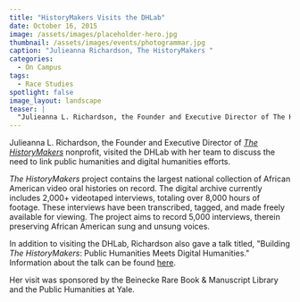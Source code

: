 ```yaml
---
title: "HistoryMakers Visits the DHLab"
date: October 16, 2015
image: /assets/images/placeholder-hero.jpg
thumbnail: /assets/images/events/photogrammar.jpg
caption: "Julieanna Richardson, The HistoryMakers "
categories: 
  - On Campus
tags:
  - Race Studies
spotlight: false 
image_layout: landscape
teaser: |
  "Julieanna L. Richardson, the Founder and Executive Director of The HistoryMakers nonprofit, visited the DHLab with her team to discuss the need to link public humanities and digital humanities..."
---
```


Julieanna L. Richardson, the Founder and Executive Director of [*The HistoryMakers*](http://www.thehistorymakers.com/) nonprofit, visited the DHLab with her team to discuss the need to link public humanities and digital humanities efforts.

*The HistoryMakers* project contains the largest national collection of African American video oral histories on record. The digital archive currently includes 2,000+ videotaped interviews, totaling over 8,000 hours of footage. These interviews have been transcribed, tagged, and made freely available for viewing. The project aims to record 5,000 interviews, therein preserving African American sung and unsung voices.
   
In addition to visiting the DHLab, Richardson also gave a talk titled, "Building *The HistoryMakers*: Public Humanities Meets Digital Humanities." Information about the talk can be found [here](http://web.library.yale.edu/news/2015/10/1015-building-historymakers-public-humanities-meets-digital).

Her visit was sponsored by the Beinecke Rare Book &amp; Manuscript Library and the Public Humanities at Yale.